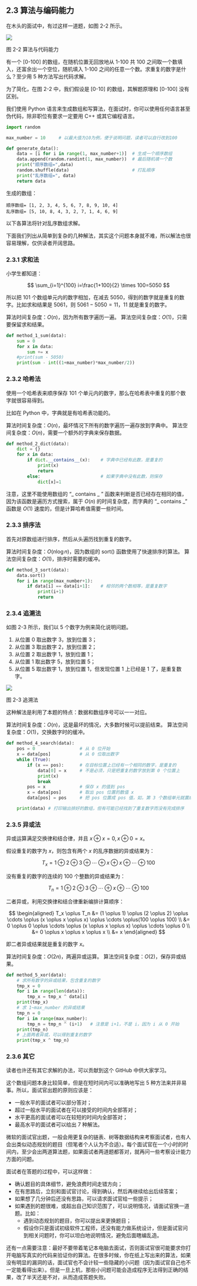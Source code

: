 ## 2.3 算法与编码能力

在木头的面试中，有过这样一道题，如图 2-2 所示。

<img src="img/Slide4.SVG"/>

图 2-2 算法与代码能力

有一个 [0-100] 的数组，在随机位置无回放地从 1-100 共 100 之间取一个数填入，还富余出一个空位，随机填入 1-100 之间的任意一个数。求重复的数字是什么？至少用 5 种方法写出代码求解。

为了简化，在图 2-2 中，我们假设是 [0-10] 的数组，其解题原理和 [0-100] 没有区别。

我们使用 Python 语言来生成数组和写算法，在面试时，你可以使用任何语言甚至伪代码，除非职位有要求一定要用 C++ 或其它编程语言。

```python
import random

max_number = 10     # 以最大值为10为例，便于说明问题，读者可以自行改到100

def generate_data():
    data = [i for i in range(1, max_number+1)]  # 生成一个顺序数组
    data.append(random.randint(1, max_number))  # 最后随机填一个数
    print("顺序数组=",data)
    random.shuffle(data)                        # 打乱顺序
    print("乱序数组=", data)
    return data
```
生成的数组：

```
顺序数组= [1, 2, 3, 4, 5, 6, 7, 8, 9, 10, 4]
乱序数组= [5, 10, 8, 4, 3, 2, 7, 1, 4, 6, 9]
```

以下各算法将针对乱序数组求解。

下面我们列出从简单到复杂的几种解法，其实这个问题本身就不难，所以解法也很容易理解，仅供读者开阔思路。


### 2.3.1 求和法

小学生都知道：

$$
\sum_{i=1}^{100} i=\frac{1+100}{2} \times 100=5050
$$

所以把 101 个数组单元内的数字相加，在减去 5050，得到的数字就是重复的数字。比如求和结果是 5061，则 $5061-5050=11$，11 就是重复的数字。

算法时间复杂度：$O(n)$，因为所有数字遍历一遍。
算法空间复杂度：$O(1)$，只需要保留求和结果。

```python
def method_1_sum(data):
    sum = 0
    for x in data:
        sum += x
    #print(sum - 5050)
    print(sum - int((1+max_number)*max_number/2))
```

### 2.3.2 哈希法

使用一个哈希表来顺序保存 101 个单元内的数字，那么在哈希表中重复的那个数字就很容易得到。

比如在 Python 中，字典就是有哈希表功能的。

算法时间复杂度：$O(n)$，最坏情况下所有的数字遍历一遍存放到字典中。
算法空间复杂度：$O(n)$，需要一个额外的字典来保存数据。

```python
def method_2_dict(data):
    dict = {}
    for x in data:
        if dict.__contains__(x):    # 字典中已经有此数，是重复的
            print(x)
            return
        else:                       # 如果字典中没有此数，则保存
            dict[x]=1   
```

注意，这里不能使用数组的 “_ contains _ ” 函数来判断是否已经存在相同的值，因为该函数是遍历方式搜索，属于 $O(n)$ 的时间复杂度，而字典的 “_ contains _” 函数是 $O(1)$ 速度的，但是计算哈希值需要一些时间。


### 2.3.3 排序法

首先对原数组进行排序，然后从头遍历找到重复的数字。

算法时间复杂度：$O(n\log n)$，因为数组的 sort() 函数使用了快速排序的算法。
算法空间复杂度：$O(1)$，排序时需要的缓冲。

```python
def method_3_sort(data):
    data.sort()  
    for i in range(max_number+1):
        if data[i] == data[i+1]:    # 相邻的两个数相等，是重复数字
            print(i+1)
            return
```


### 2.3.4 追溯法

如图 2-3 所示，我们以 5 个数字为例来简化说明问题。

1. 从位置 0 取出数字 3，放到位置 3；
2. 从位置 3 取出数字 2，放到位置 2；
3. 从位置 2 取出数字 1，放到位置 1；
4. 从位置 1 取出数字 5，放到位置 5；
5. 从位置 5 取出数字 1，放到位置 1，但发现位置 1 上已经是 1 了，是重复数字。

<img src="img/Slide5.SVG"/>

图 2-3 追溯法

这种解法是利用了本题的特点：数据和数组序号可以一一对应。

算法时间复杂度：$O(n)$，这是最坏的情况，大多数时候可以提前结束。
算法空间复杂度：$O(1)$，交换数字时的缓冲。

```python
def method_4_search(data):
    pos = 0                 # 从 0 位开始
    x = data[pos]           # 从 0 位取出数字
    while (True):
        if (x == pos):      # 在目标位置上已经有一个相同的数字，是重复的
            data[0] = x     # 不是必须，只是把重复的数字放到第 0 个位置上
            print(x)
            break
        pos = x             # 保存 x 的值到 pos
        x = data[pos]       # 取出 pos 位置的数值 x
        data[pos] = pos     # 把 pos 位置成 pos 值，如，第 3 个数组单元就置成 3

    print(data) # 打印输出排好的数组，但有可能已经找到了重复数字而没有完成排序
```

### 2.3.5 异或法

异或运算满足交换律和结合律，并且 $x \oplus x = 0, x \oplus 0 = x$。

假设重复的数字为 $x$，则包含有两个 $x$ 的乱序数据的异或结果为：

$$
T_x = 1 \oplus 2 \oplus 3 \oplus \cdots \oplus x \oplus x \oplus \cdots \oplus 100 
$$

没有重复的数字的连续的 100 个整数的异或结果为：

$$
T_n = 1 \oplus 2 \oplus 3 \oplus \cdots \oplus x \oplus \cdots \oplus 100
$$

二者异或，利用交换律和结合律重新编排计算顺序：

$$
\begin{aligned}
T_x \oplus T_n &= (1 \oplus 1) \oplus (2 \oplus 2) \oplus \cdots \oplus (x \oplus x \oplus x) \oplus \cdots \oplus(100 \oplus 100)
\\
&= 0 \oplus 0 \oplus \cdots \oplus (x \oplus x \oplus x) \oplus \cdots \oplus 0
\\
&= 0 \oplus x \oplus x \oplus x
\\
&= x
\end{aligned}
$$

即二者异或结果就是重复的数字 $x$。

算法时间复杂度：$O(2n)$，两遍异或运算。
算法空间复杂度：$O(2)$，保存异或结果。

```python
def method_5_xor(data):
    # 求所有数字的异或结果，包含重复的数字
    tmp_x = 0
    for i in range(len(data)):
        tmp_x = tmp_x ^ data[i]
    print(tmp_x)
    # 求 1~max_number 的异或结果
    tmp_n = 0
    for i in range(max_number):
        tmp_n = tmp_n ^ (i+1)   # 注意是 i+1，不是 i，因为 i 从 0 开始
    print(tmp_n)
    # 上面两者异或，可以得到重复的数字
    print(tmp_x ^ tmp_n)
```

### 2.3.6 其它

读者也许还有其它求解的办法，可以贡献到这个 GitHub 中供大家学习。

这个数组问题本身比较简单，但是在短时间内可以准确地写出 5 种方法来并非易事。所以，面试官出题的原则应该是：
- 一般水平的面试者可以部分答对；
- 超过一般水平的面试者在可以接受的时间内全部答对；
- 水平更高的面试者可以在较短的时间内全部答对；
- 最高水平的面试者可以给出 7 种解法。

微软的面试官出题，一般会用更复杂的链表、树等数据结构来考察面试者，也有人会出类似动态规划的题目（但笔者个人认为不合适）。每个面试官在一个小时的时间内，至少会出两道算法题，如果面试者两道题都答对，就再问一些考察设计能力方面的问题。

面试者在答题的过程中，可以这样做：

- 确认题目的具体细节，避免浪费时间走错方向；
- 在有思路后，立刻和面试官讨论，得到确认，然后再继续给出后续答案；
- 如果想了几分钟后还没有思路，可以请求面试官给一些提示；
- 如果遇到的题很难，或超出自己知识范围了，可以说明情况，请面试官换一道题。比如：
    - 遇到动态规划的题目，你可以提出来更换题目；
    - 假设你只是面试初级软件工程师，还没有能力做系统设计，但是面试官问到相关问题时，你可以坦白地说明情况，避免后面瞎编乱造。

还有一点需要注意：最好不要带着笔记本电脑去面试，否则面试官很可能要求你打开电脑写真实的代码来验证你的算法。在很多时候，你在纸上写出来的算法，如果没有明显的漏洞的话，面试官也不会计较一些隐藏的小问题（因为面试官自己也不一定能看得出来）。但是一旦上机，那些小问题可能会造成程序无法得到正确的结果，改了半天还是不对，从而造成答题失败。
